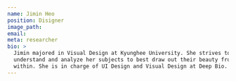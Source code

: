 ```yaml
---
name: Jimin Heo
position: Disigner
image_path:
email:
meta: researcher
bio: >
  Jimin majored in Visual Design at Kyunghee University. She strives to
  understand and analyze her subjects to best draw out their beauty from
  within. She is in charge of UI Design and Visual Design at Deep Bio.
---
```

